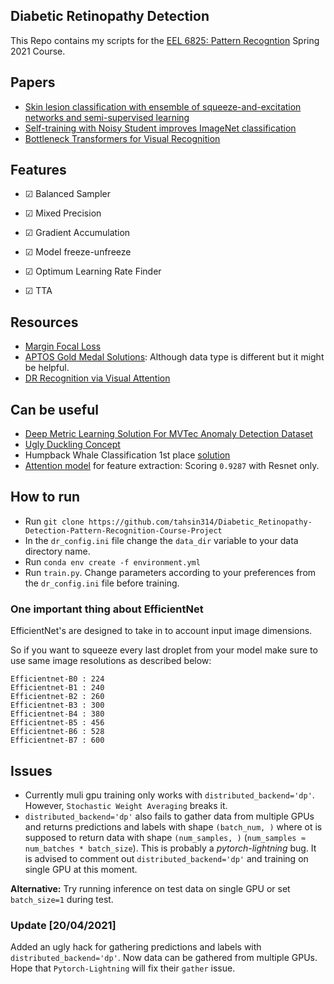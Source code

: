 ## Diabetic Retinopathy Detection 
This Repo contains my scripts for the [EEL 6825: Pattern Recogntion](http://www.wu.ece.ufl.edu/courses/eel6825s21/) Spring 2021 Course.

## Papers
- [Skin lesion classification with ensemble of squeeze-and-excitation networks and semi-supervised learning](https://arxiv.org/abs/1809.02568)
- [Self-training with Noisy Student improves ImageNet classification](https://arxiv.org/pdf/1911.04252.pdf)
- [Bottleneck Transformers for Visual Recognition](https://arxiv.org/pdf/2101.11605.pdf)

## Features
- &#x2611; Balanced Sampler 

- &#x2611; Mixed Precision

- &#x2611; Gradient Accumulation  

- &#x2611; Model freeze-unfreeze

- &#x2611; Optimum Learning Rate Finder

- &#x2611; TTA 


## Resources
- [Margin Focal Loss](https://www.kaggle.com/c/siim-isic-DR-classification/discussion/155201)
- [APTOS Gold Medal Solutions](https://www.kaggle.com/c/aptos2019-blindness-detection/discussion/108307): Although data type is different but it might be helpful.
- [DR Recognition via Visual Attention](https://github.com/SaoYan/IPMI2019-AttnMel)

## Can be useful
- [Deep Metric Learning Solution For MVTec Anomaly Detection Dataset](https://medium.com/analytics-vidhya/spotting-defects-deep-metric-learning-solution-for-mvtec-anomaly-detection-dataset-c77691beb1eb)
- [Ugly Duckling Concept](https://www.kaggle.com/c/siim-isic-DR-classification/discussion/155348)
- Humpback Whale Classification 1st place [solution](https://www.kaggle.com/c/humpback-whale-identification/discussion/82366)
- [Attention model](https://www.kaggle.com/c/siim-isic-DR-classification/discussion/171745) for feature extraction: Scoring `0.9287` with Resnet only. 

## How to run
- Run `git clone https://github.com/tahsin314/Diabetic_Retinopathy-Detection-Pattern-Recognition-Course-Project`
- In the `dr_config.ini` file change the `data_dir` variable to your data directory name.
- Run `conda env create -f environment.yml`
- Run `train.py`. Change parameters according to your preferences from the `dr_config.ini` file before training.

### One important thing about EfficientNet
EfficientNet's are designed to take in to account input image dimensions.

So if you want to squeeze every last droplet from your model make sure to use same image resolutions as described below:

```
Efficientnet-B0 : 224
Efficientnet-B1 : 240
Efficientnet-B2 : 260
Efficientnet-B3 : 300
Efficientnet-B4 : 380
Efficientnet-B5 : 456
Efficientnet-B6 : 528
Efficientnet-B7 : 600
```

## Issues
- Currently muli gpu training only works with `distributed_backend='dp'`. However, `Stochastic Weight Averaging` breaks it. 
- `distributed_backend='dp'` also fails to gather data from multiple GPUs and returns predictions and labels with shape `(batch_num, )` where ot is supposed to return data with shape `(num_samples, )` (`num_samples ≈ num_batches * batch_size`). This is probably a *pytorch-lightning* bug. It is advised to comment out `distributed_backend='dp'` and training on single GPU at this moment. 

**Alternative:** Try running inference on test data on single GPU or set `batch_size=1` during test.
### Update [20/04/2021]
Added an ugly hack for gathering predictions and labels with `distributed_backend='dp'`. Now data can be gathered from multiple GPUs. Hope that `Pytorch-Lightning` will fix their `gather` issue.